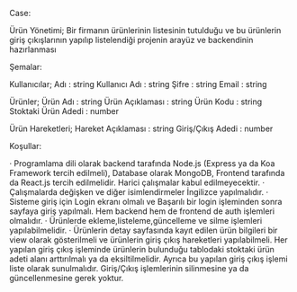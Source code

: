 Case:

Ürün Yönetimi;
Bir firmanın ürünlerinin listesinin tutulduğu ve bu ürünlerin giriş
çıkışlarının yapılıp listelendiği projenin arayüz ve backendinin hazırlanması

Şemalar:

Kullanıcılar;
Adı           : string
Kullanıcı Adı : string
Şifre         : string
Email         : string

Ürünler;
Ürün Adı            : string
Ürün Açıklaması     : string
Ürün Kodu           : string
Stoktaki Ürün Adedi : number

Ürün Hareketleri;
Hareket Açıklaması  : string
Giriş/Çıkış Adedi   : number

Koşullar:

· Programlama dili olarak backend tarafında Node.js (Express ya da
Koa Framework tercih edilmeli), Database olarak MongoDB,
Frontend tarafında da React.js tercih edilmelidir. Harici çalışmalar
kabul edilmeyecektir.
· Çalışmalarda değişken ve diğer isimlendirmeler İngilizce
yapılmalıdır.
· Sisteme giriş için Login ekranı olmalı ve Başarılı bir login
işleminden sonra sayfaya giriş yapılmalı. Hem backend hem de
frontend de auth işlemleri olmalıdır.
· Ürünlerde ekleme,listeleme,güncelleme ve silme işlemleri
yapılabilmelidir.
· Ürünlerin detay sayfasında kayıt edilen ürün bilgileri bir view
olarak gösterilmeli ve ürünlerin giriş çıkış hareketleri yapılabilmeli.
Her yapılan giriş çıkış işleminde ürünlerin bulunduğu tablodaki
stoktaki ürün adeti alanı arttırılmalı ya da eksiltilmelidir. Ayrıca bu
yapılan giriş çıkış işlemi liste olarak sunulmalıdır. Giriş/Çıkış
işlemlerinin silinmesine ya da güncellenmesine gerek yoktur.
